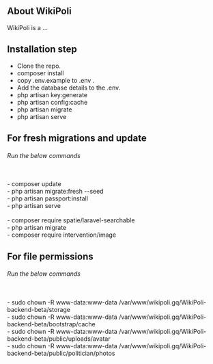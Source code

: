
## About WikiPoli

WikiPoli is a ...


## Installation step

- Clone the repo.
- composer install
- copy .env.example to .env .
- Add the database details to the .env.
- php artisan key:generate
- php artisan config:cache
- php artisan migrate
- php artisan serve

## For fresh migrations and update

<h6>Run the below commands</h6> <br>
- composer update <br>
- php artisan migrate:fresh --seed <br>
- php artisan passport:install <br>
- php artisan serve <br>
<br>
- composer require spatie/laravel-searchable <br>
- php artisan migrate <br>
- composer require intervention/image <br>


## For file permissions
<h6>Run the below commands</h6> <br>
- sudo chown -R www-data:www-data /var/www/wikipoli.gq/WikiPoli-backend-beta/storage  <br>
- sudo chown -R www-data:www-data /var/www/wikipoli.gq/WikiPoli-backend-beta/bootstrap/cache <br>
- sudo chown -R www-data:www-data /var/www/wikipoli.gq/WikiPoli-backend-beta/public/uploads/avatar <br>
- sudo chown -R www-data:www-data /var/www/wikipoli.gq/WikiPoli-backend-beta/public/politician/photos <br>
